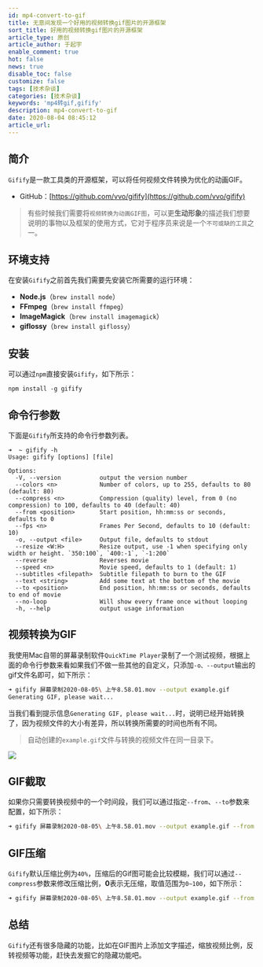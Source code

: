 ```yaml
---
id: mp4-convert-to-gif
title: 无意间发现一个好用的视频转换gif图片的开源框架
sort_title: 好用的视频转换gif图片的开源框架
article_type: 原创
article_author: 于起宇
enable_comment: true
hot: false
news: true
disable_toc: false
customize: false
tags: [技术杂谈]
categories: [技术杂谈]
keywords: 'mp4转gif,gifify'
description: mp4-convert-to-gif
date: 2020-08-04 08:45:12
article_url:
---
```


## 简介

`Gifify`是一款工具类的开源框架，可以将任何视频文件转换为优化的动画GIF。

- GitHub：[https://github.com/vvo/gifify](https://github.com/vvo/gifify)

> 有些时候我们需要将`视频转换为动画GIF图`，可以更**生动形象**的描述我们想要说明的事物以及框架的使用方式，它对于程序员来说是一个`不可或缺的工具`之一。

## 环境支持

在安装`Gifify`之前首先我们需要先安装它所需要的运行环境：

- **Node.js**（`brew install node`）
- **FFmpeg**（`brew install ffmpeg`）
- **ImageMagick**（`brew install imagemagick`）
- **giflossy**（`brew install giflossy`）

## 安装

可以通过`npm`直接安装`Gifify`，如下所示：

```
npm install -g gifify
```

## 命令行参数

下面是`Gifify`所支持的命令行参数列表。

```
➜  ~ gifify -h
Usage: gifify [options] [file]

Options:
  -V, --version           output the version number
  --colors <n>            Number of colors, up to 255, defaults to 80 (default: 80)
  --compress <n>          Compression (quality) level, from 0 (no compression) to 100, defaults to 40 (default: 40)
  --from <position>       Start position, hh:mm:ss or seconds, defaults to 0
  --fps <n>               Frames Per Second, defaults to 10 (default: 10)
  -o, --output <file>     Output file, defaults to stdout
  --resize <W:H>          Resize output, use -1 when specifying only width or height. `350:100`, `400:-1`, `-1:200`
  --reverse               Reverses movie
  --speed <n>             Movie speed, defaults to 1 (default: 1)
  --subtitles <filepath>  Subtitle filepath to burn to the GIF
  --text <string>         Add some text at the bottom of the movie
  --to <position>         End position, hh:mm:ss or seconds, defaults to end of movie
  --no-loop               Will show every frame once without looping
  -h, --help              output usage information
```

## 视频转换为GIF

我使用Mac自带的屏幕录制软件`QuickTime Player`录制了一个测试视频，根据上面的命令行参数来看如果我们不做一些其他的自定义，只添加`-o、--output`输出的gif文件名即可，如下所示：

```sh
➜ gifify 屏幕录制2020-08-05\ 上午8.58.01.mov --output example.gif
Generating GIF, please wait...
```

当我们看到提示信息`Generating GIF, please wait...`时，说明已经开始转换了，因为视频文件的大小有差异，所以转换所需要的时间也所有不同。

> 自动创建的`example.gif`文件与转换的视频文件在同一目录下。

![](https://blog.yuqiyu.com/images/post/mp4-convert-to-gif-1.gif)

## GIF截取

如果你只需要转换视频中的一个时间段，我们可以通过指定`--from`、`--to`参数来配置，如下所示：

```sh
➜ gifify 屏幕录制2020-08-05\ 上午8.58.01.mov --output example.gif --from 00:00:10 --to 00:00:15
```

## GIF压缩

`Gifify`默认压缩比例为`40%`，压缩后的Gif图可能会比较模糊，我们可以通过`--compress`参数来修改压缩比例，**0**表示无压缩，取值范围为`0~100`，如下所示：

```sh
➜ gifify 屏幕录制2020-08-05\ 上午8.58.01.mov --output example.gif --from 00:00:10 --to 00:00:12 --compress 0
```


## 总结

`Gifify`还有很多隐藏的功能，比如在GIF图片上添加文字描述，缩放视频比例，反转视频等功能，赶快去发掘它的隐藏功能吧。